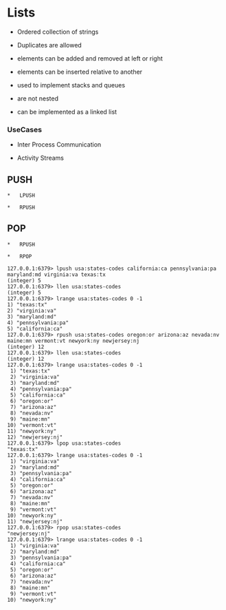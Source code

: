 # Lists

*   Ordered collection of strings

*   Duplicates are allowed

*   elements can be added and removed at left or right

*   elements can be inserted relative to another

*   used to implement stacks and queues

*   are not nested

*   can be implemented as a linked list

### UseCases

*   Inter Process Communication

*   Activity Streams

## PUSH

    *   LPUSH

    *   RPUSH

## POP

    *   RPUSH

    *   RPOP

```
127.0.0.1:6379> lpush usa:states-codes california:ca pennsylvania:pa maryland:md virginia:va texas:tx
(integer) 5
127.0.0.1:6379> llen usa:states-codes
(integer) 5
127.0.0.1:6379> lrange usa:states-codes 0 -1
1) "texas:tx"
2) "virginia:va"
3) "maryland:md"
4) "pennsylvania:pa"
5) "california:ca"
127.0.0.1:6379> rpush usa:states-codes oregon:or arizona:az nevada:nv maine:mn vermont:vt newyork:ny newjersey:nj
(integer) 12
127.0.0.1:6379> llen usa:states-codes
(integer) 12
127.0.0.1:6379> lrange usa:states-codes 0 -1
 1) "texas:tx"
 2) "virginia:va"
 3) "maryland:md"
 4) "pennsylvania:pa"
 5) "california:ca"
 6) "oregon:or"
 7) "arizona:az"
 8) "nevada:nv"
 9) "maine:mn"
10) "vermont:vt"
11) "newyork:ny"
12) "newjersey:nj"
127.0.0.1:6379> lpop usa:states-codes
"texas:tx"
127.0.0.1:6379> lrange usa:states-codes 0 -1
 1) "virginia:va"
 2) "maryland:md"
 3) "pennsylvania:pa"
 4) "california:ca"
 5) "oregon:or"
 6) "arizona:az"
 7) "nevada:nv"
 8) "maine:mn"
 9) "vermont:vt"
10) "newyork:ny"
11) "newjersey:nj"
127.0.0.1:6379> rpop usa:states-codes
"newjersey:nj"
127.0.0.1:6379> lrange usa:states-codes 0 -1
 1) "virginia:va"
 2) "maryland:md"
 3) "pennsylvania:pa"
 4) "california:ca"
 5) "oregon:or"
 6) "arizona:az"
 7) "nevada:nv"
 8) "maine:mn"
 9) "vermont:vt"
10) "newyork:ny"
```

